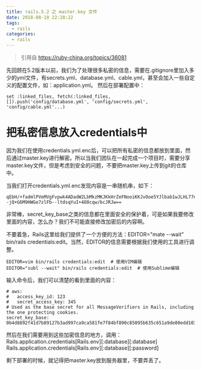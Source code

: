 ```yaml
---
title: rails.5.2 之 master.key 文件
date: 2018-08-18 22:28:22
tags:
  - rails
categories:
  - rails
---
```


> 引用自 https://ruby-china.org/topics/36081

先回顾在5.2版本以前，我们为了处理很多私密的信息，需要在.gitignore里加入多少的yml文件，有secrets.yml、database.yml、cable.yml，甚至会加入一些自定义的配置文件，如：application.yml。
然后在部署配置中：
    
    set :linked_files, fetch(:linked_files, []).push('config/database.yml', 'config/secrets.yml', 'config/cable.yml'...)

# 把私密信息放入credentials中
因为我们在使用credentials.yml.enc后，可以把所有私密的信息都放到里面，然后通过master.key进行解密。所以当我们团队在一起完成一个项目时，需要分享master.key文件，但是考虑到安全的问题，不要把master.key上传到git的仓库中。

当我们打开credentials.yml.enc发现内容是一串随机串，如下：

    qEbH/+fadmlPVeMVgFvpwk4ADadW2LbMkzMKJKkHrZeFNooiKKJvOoe5YJlbab1wJLHL77nSohvEm6MYnl9krXLFnDG0iSWm/svtipruMCc1FVfhSpmXSvLNJI1RUk2VeZCFjYkT8/PG4N7oj1OLrSq4yeRsbKTrS/3izcMm9ndJkcd4/wR7WAMReQSRGt5YGNZ4E3Jt9Wgg7ls2okZcwxEv/3brdgIyHrmfyEWb50YSe5oDDyscfRNX70uwZieSVGn99fFcexYUL8F0dxSrVNaix/h/UAeApq6Ifhs0/p9eXk0349f8dEMFkp5A3I4j0ubgjZ/ncdLTct37OxxhfucWukCtP6oSFvpC+5ma2epjjTSJM25+Vv3GQy7xfSdwbsEq8jm3tqT/zGr2M9iRuEX+LJrxzhDHnHC0--jQ+G6M9HWGe7zlFb--ltdsqYuI+4O8cqw/bcJRJw==

非常棒，secret_key_base之类的信息都在里面安全的保护着，可是如果我要修改里面的内容，怎么办？我们不可能直接修改加密后的内容啊。

不要着急，Rails这里给我们提供了一个方便的方法：EDITOR="mate --wait" bin/rails credentials:edit。当然，EDITOR的信息需要根据我们使用的工具进行调整。

    EDITOR=vim bin/rails credentials:edit  # 使用VIM编辑
    EDITOR="subl --wait" bin/rails credentials:edit  # 使用Sublime编辑


输入命令后，我们可以清楚的看到里面的内容：

    # aws:
    #   access_key_id: 123
    #   secret_access_key: 345
    # Used as the base secret for all MessageVerifiers in Rails, including the one protecting cookies.
    secret_key_base: 0b4d8892f41d7b89127b3ad997ca9ca581fe7f84bf890c85095b635c651a9de00edd1032aeb377a5753f

然后在我们需要用到这些加密信息的地方，调用：
    Rails.application.credentials[Rails.env][:database][:database]
    Rails.application.credentials[Rails.env][:database][:password]

剩下部署的时候，就记得把master.key放到服务器里，不要弄丢了。
